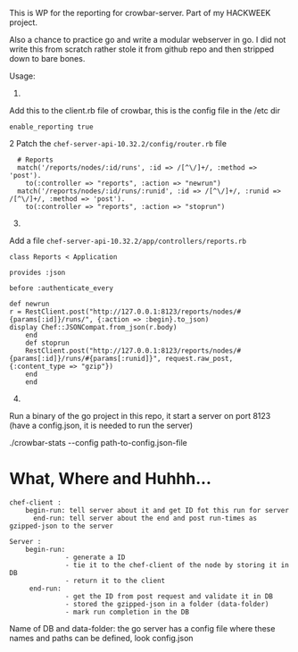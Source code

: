 

This is WP for the reporting for crowbar-server.
Part of my HACKWEEK project.

Also a chance to practice go and write a modular webserver in go.
I did not write this from scratch rather stole it from github repo and then stripped down to bare bones.


Usage:

1.
Add this to the client.rb file of crowbar, this is the config file in the /etc dir
```
enable_reporting true
```



2
Patch the `chef-server-api-10.32.2/config/router.rb` file
```
  # Reports
  match('/reports/nodes/:id/runs', :id => /[^\/]+/, :method => 'post').
    to(:controller => "reports", :action => "newrun")
  match('/reports/nodes/:id/runs/:runid', :id => /[^\/]+/, :runid => /[^\/]+/, :method => 'post').
    to(:controller => "reports", :action => "stoprun")
```


3.
Add a file `chef-server-api-10.32.2/app/controllers/reports.rb`
```
class Reports < Application

provides :json

before :authenticate_every

def newrun
r = RestClient.post("http://127.0.0.1:8123/reports/nodes/#{params[:id]}/runs/", {:action => :begin}.to_json)
display Chef::JSONCompat.from_json(r.body) 
    end
    def stoprun
    RestClient.post("http://127.0.0.1:8123/reports/nodes/#{params[:id]}/runs/#{params[:runid]}", request.raw_post, {:content_type => "gzip"})
    end
    end
```


4.
Run a binary of the go project in this repo, it start a server on port 8123 
(have a config.json, it is needed to run the server)


./crowbar-stats --config path-to-config.json-file


# What, Where and Huhhh...


```
chef-client :
    begin-run: tell server about it and get ID fot this run for server
      end-run: tell server about the end and post run-times as gzipped-json to the server

Server :
    begin-run:
              - generate a ID
              - tie it to the chef-client of the node by storing it in DB
              - return it to the client
     end-run:
              - get the ID from post request and validate it in DB
              - stored the gzipped-json in a folder (data-folder)
              - mark run completion in the DB
```

Name of DB and data-folder: 
    the go server has a config file where these names and paths can be defined, look config.json
